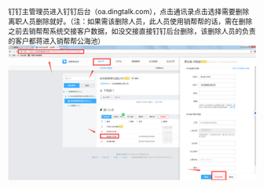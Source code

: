 钉钉主管理员进入钉钉后台（oa.dingtalk.com），点击通讯录点击选择需要删除离职人员删除就好。（注：如果需该删除人员，此人员使用销帮帮的话，需在删除之前去销帮帮系统交接客户数据，如没交接直接钉钉后台删除，该删除人员的负责的客户都蒋进入销帮帮公海池）![](/assets/ktydr5.1.png)


